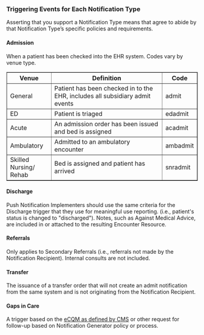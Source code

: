 ### Triggering Events for Each Notification Type

Asserting that you support a Notification Type means that agree to abide by that Notification Type’s specific policies and requirements.

#### Admission
When a patient has been checked into the EHR system.  Codes vary by venue type.

<table border="1">
<thead>
<tr>
<th>Venue</th>
<th>Definition</th>
<th>Code</th>
</tr>
</thead>
<tbody>
<tr>
<td>General</td>
<td>Patient has been checked in to the EHR, includes all subsidiary admit events</td>
<td>admit</td>
</tr>
<tr>
<td>ED</td>
<td>Patient is triaged</td>
<td>edadmit</td>
</tr>
<tr>
<td>Acute</td>
<td>An admission order has been issued and bed is assigned</td>
<td>acadmit</td>
</tr>
<tr>
<td>Ambulatory</td>
<td>Admitted to an ambulatory encounter</td>
<td>ambadmit</td>
</tr>
<tr>
<td>Skilled Nursing/<br> Rehab</td>
<td>Bed is assigned and patient has arrived</td>
<td>snradmit</td>
</tr>
</tbody>
</table>

#### Discharge
Push Notification Implementers should use the same criteria for the Discharge trigger that they use for meaningful use reporting.  (i.e., patient's status is changed to "discharged"). Notes, such as Against Medical Advice, are included in or attached to the resulting Encounter Resource.

#### Referrals
Only applies to Secondary Referrals (i.e., referrals not made by the Notification Recipient).  Internal consults are not included.

#### Transfer
The issuance of a transfer order that will not create an admit notification from the same system and is not originating from the Notification Recipient.

#### Gaps in Care
A trigger based on the [eCQM as defined by CMS](https://www.cms.gov/Regulations-and-Guidance/Legislation/EHRIncentivePrograms/ClinicalQualityMeasures "Electronic Clinical Quality Measures Basics") or other request for follow-up based on Notification Generator policy or process.
